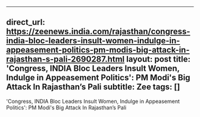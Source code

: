 
---
direct_url: https://zeenews.india.com/rajasthan/congress-india-bloc-leaders-insult-women-indulge-in-appeasement-politics-pm-modis-big-attack-in-rajasthan-s-pali-2690287.html
layout: post
title: 'Congress, INDIA Bloc Leaders Insult Women, Indulge in Appeasement Politics': PM Modi's Big Attack In Rajasthan’s Pali
subtitle: Zee
tags: []
---

'Congress, INDIA Bloc Leaders Insult Women, Indulge in Appeasement Politics': PM Modi's Big Attack In Rajasthan’s Pali
